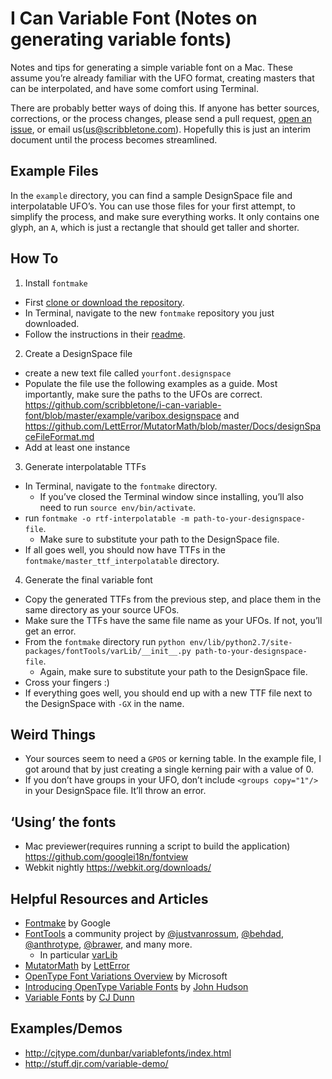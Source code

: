 # I Can Variable Font (Notes on generating variable fonts)

Notes and tips for generating a simple variable font on a Mac. These assume you’re already familiar with the UFO format, creating masters that can be interpolated, and have some comfort using Terminal.

There are probably better ways of doing this. If anyone has better sources, corrections, or the process changes, please send a pull request, [open an issue](https://github.com/scribbletone/i-can-variable-font/issues), or email us([us@scribbletone.com](us@scribbletone.com)). Hopefully this is just an interim document until the process becomes streamlined.

## Example Files
In the `example` directory, you can find a sample DesignSpace file and interpolatable UFO’s. You can use those files for your first attempt, to simplify the process, and make sure everything works. It only contains one glyph, an `A`, which is just a rectangle that should get taller and shorter.

## How To 
1. Install `fontmake`
  - First [clone or download the repository](https://github.com/googlei18n/fontmake).
  - In Terminal, navigate to the new `fontmake` repository you just downloaded.
  - Follow the instructions in their [readme](https://github.com/googlei18n/fontmake).
2. Create a DesignSpace file
  - create a new text file called `yourfont.designspace`
  - Populate the file use the following examples as a guide. Most importantly, make sure the paths to the UFOs are correct. https://github.com/scribbletone/i-can-variable-font/blob/master/example/varibox.designspace and https://github.com/LettError/MutatorMath/blob/master/Docs/designSpaceFileFormat.md
  - Add at least one instance
3. Generate interpolatable TTFs
  - In Terminal, navigate to the `fontmake` directory.
    - If you’ve closed the Terminal window since installing, you’ll also need to run `source env/bin/activate`.
  - run `fontmake -o rtf-interpolatable -m path-to-your-designspace-file`. 
    - Make sure to substitute your path to the DesignSpace file.
  - If all goes well, you should now have TTFs in the `fontmake/master_ttf_interpolatable` directory.
4. Generate the final variable font
  - Copy the generated TTFs from the previous step, and place them in the same directory as your source UFOs.
  - Make sure the TTFs have the same file name as your UFOs. If not, you’ll get an error. 
  - From the `fontmake` directory run `python env/lib/python2.7/site-packages/fontTools/varLib/__init__.py path-to-your-designspace-file`. 
    - Again, make sure to substitute your path to the DesignSpace file.
  - Cross your fingers :)
  - If everything goes well, you should end up with a new TTF file next to the DesignSpace with `-GX` in the name.

## Weird Things
- Your sources seem to need a `GPOS` or kerning table. In the example file, I got around that by just creating a single kerning pair with a value of 0.
- If you don’t have groups in your UFO, don’t include `<groups copy="1"/>` in your DesignSpace file. It’ll throw an error.

## ‘Using’ the fonts
- Mac previewer(requires running a script to build the application) https://github.com/googlei18n/fontview
- Webkit nightly https://webkit.org/downloads/

## Helpful Resources and Articles
- [Fontmake](https://github.com/googlei18n/fontmake) by Google
- [FontTools](https://github.com/fonttools) a community project by [@justvanrossum](https://github.com/justvanrossum), [@behdad](https://github.com/behdad), [@anthrotype](https://github.com/anthrotype), [@brawer](https://github.com/brawer), and many more. 
  - In particular [varLib](https://github.com/fonttools/fonttools/blob/master/Lib/fontTools/varLib/__init__.py#L13-L17)
- [MutatorMath](https://github.com/LettError/MutatorMath) by [LettError](http://letterror.com/)
- [OpenType Font Variations Overview](https://www.microsoft.com/typography/otspec180/otvaroverview.htm) by Microsoft
- [Introducing OpenType Variable Fonts](https://medium.com/@tiro/https-medium-com-tiro-introducing-opentype-variable-fonts-12ba6cd2369#.imv0hzmro) by [John Hudson](http://www.tiro.com/)
- [Variable Fonts](http://typographica.org/on-typography/variable-fonts/) by [CJ Dunn](http://thecjdunn.com/)

## Examples/Demos
- http://cjtype.com/dunbar/variablefonts/index.html
- http://stuff.djr.com/variable-demo/
